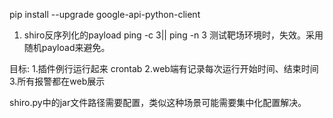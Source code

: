 
pip install --upgrade google-api-python-client

1. shiro反序列化的payload  ping -c 3|| ping -n 3 测试靶场环境时，失效。采用随机payload来避免。

目标:
1.插件例行运行起来   crontab
2.web端有记录每次运行开始时间、结束时间
3.所有报警都在web展示

shiro.py中的jar文件路径需要配置，类似这种场景可能需要集中化配置解决。